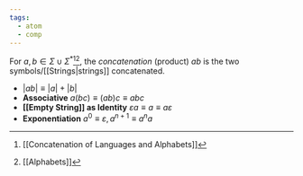 ```yaml
---
tags:
  - atom
  - comp
---
```

For $a,b \in \Sigma\cup\Sigma^*$[^1][^2], the *concatenation* (product) $ab$ is the two symbols/[[Strings|strings]] concatenated.
- $\left| ab \right| \equiv \left| a \right| + \left| b \right|$
- **Associative**
	$a(bc) \equiv (ab)c \equiv abc$
- **[[Empty String]] as Identity**
	$\varepsilon a \equiv a \equiv a\varepsilon$
- **Exponentiation**
	$a^0 \equiv \varepsilon, a^{n+1} \equiv a^na$

[^1]: [[Concatenation of Languages and Alphabets]]
[^2]: [[Alphabets]]
